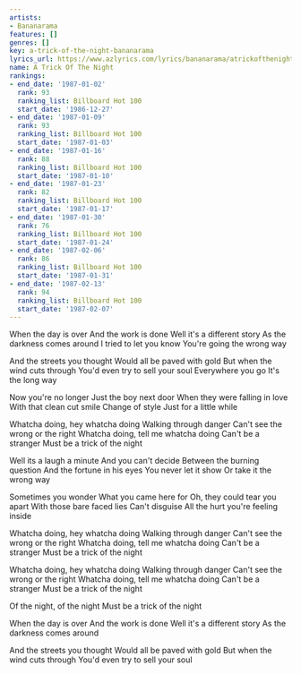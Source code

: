 ```yaml
---
artists:
- Bananarama
features: []
genres: []
key: a-trick-of-the-night-bananarama
lyrics_url: https://www.azlyrics.com/lyrics/bananarama/atrickofthenight.html
name: A Trick Of The Night
rankings:
- end_date: '1987-01-02'
  rank: 93
  ranking_list: Billboard Hot 100
  start_date: '1986-12-27'
- end_date: '1987-01-09'
  rank: 93
  ranking_list: Billboard Hot 100
  start_date: '1987-01-03'
- end_date: '1987-01-16'
  rank: 88
  ranking_list: Billboard Hot 100
  start_date: '1987-01-10'
- end_date: '1987-01-23'
  rank: 82
  ranking_list: Billboard Hot 100
  start_date: '1987-01-17'
- end_date: '1987-01-30'
  rank: 76
  ranking_list: Billboard Hot 100
  start_date: '1987-01-24'
- end_date: '1987-02-06'
  rank: 86
  ranking_list: Billboard Hot 100
  start_date: '1987-01-31'
- end_date: '1987-02-13'
  rank: 94
  ranking_list: Billboard Hot 100
  start_date: '1987-02-07'
---
```


When the day is over 
And the work is done 
Well it's a different story 
As the darkness comes around 
I tried to let you know 
You're going the wrong way 

And the streets you thought 
Would all be paved with gold 
But when the wind cuts through 
You'd even try to sell your soul 
Everywhere you go 
It's the long way 

Now you're no longer 
Just the boy next door 
When they were falling in love 
With that clean cut smile 
Change of style 
Just for a little while 

Whatcha doing, hey whatcha doing 
Walking through danger 
Can't see the wrong or the right 
Whatcha doing, tell me whatcha doing 
Can't be a stranger 
Must be a trick of the night 

Well its a laugh a minute 
And you can't decide 
Between the burning question 
And the fortune in his eyes 
You never let it show 
Or take it the wrong way 

Sometimes you wonder 
What you came here for 
Oh, they could tear you apart 
With those bare faced lies 
Can't disguise 
All the hurt you're feeling inside 

Whatcha doing, hey whatcha doing 
Walking through danger 
Can't see the wrong or the right 
Whatcha doing, tell me whatcha doing 
Can't be a stranger 
Must be a trick of the night 

Whatcha doing, hey whatcha doing 
Walking through danger 
Can't see the wrong or the right 
Whatcha doing, tell me whatcha doing 
Can't be a stranger 
Must be a trick of the night 

Of the night, of the night 
Must be a trick of the night 

When the day is over 
And the work is done 
Well it's a different story 
As the darkness comes around 

And the streets you thought 
Would all be paved with gold 
But when the wind cuts through 
You'd even try to sell your soul



